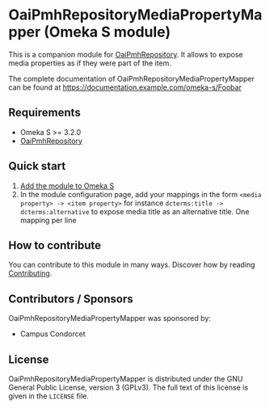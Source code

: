 # OaiPmhRepositoryMediaPropertyMapper (Omeka S module)

This is a companion module for
[OaiPmhRepository](https://omeka.org/s/modules/OaiPmhRepository/). It allows to
expose media properties as if they were part of the item.

The complete documentation of OaiPmhRepositoryMediaPropertyMapper can be found
at https://documentation.example.com/omeka-s/Foobar

## Requirements

* Omeka S >= 3.2.0
* [OaiPmhRepository](https://omeka.org/s/modules/OaiPmhRepository/)

## Quick start

1. [Add the module to Omeka S](https://omeka.org/s/docs/user-manual/modules/#adding-modules-to-omeka-s)
2. In the module configuration page, add your mappings in the form
   `<media property> -> <item property>` for instance
   `dcterms:title -> dcterms:alternative` to expose media title as an
   alternative title.
   One mapping per line

## How to contribute

You can contribute to this module in many ways. Discover how by reading
[Contributing](CONTRIBUTING.md).

## Contributors / Sponsors

OaiPmhRepositoryMediaPropertyMapper was sponsored by:
* Campus Condorcet

## License

OaiPmhRepositoryMediaPropertyMapper is distributed under the GNU General Public
License, version 3 (GPLv3).
The full text of this license is given in the `LICENSE` file.
